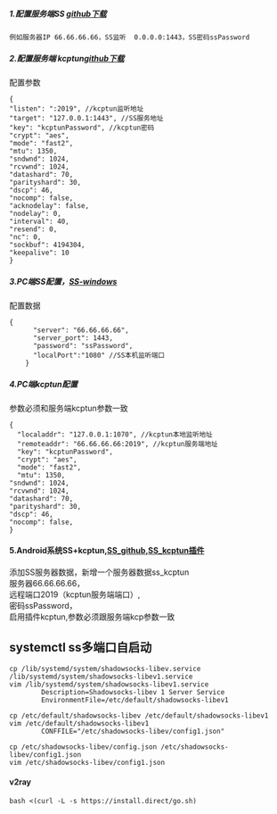 ##### 1.配置服务端SS [github下载](https://github.com/shadowsocks/shadowsocks-libev)
    例如服务器IP 66.66.66.66，SS监听  0.0.0.0:1443，SS密码ssPassword

##### 2.配置服务端 kcptun[github下载](https://github.com/xtaci/kcptun)
配置参数
```
{
"listen": ":2019", //kcptun监听地址
"target": "127.0.0.1:1443", //SS服务地址
"key": "kcptunPassword", //kcptun密码
"crypt": "aes",
"mode": "fast2",
"mtu": 1350,
"sndwnd": 1024,
"rcvwnd": 1024,
"datashard": 70,
"parityshard": 30,
"dscp": 46,
"nocomp": false,
"acknodelay": false,
"nodelay": 0,
"interval": 40,
"resend": 0,
"nc": 0,
"sockbuf": 4194304,
"keepalive": 10
}
```

##### 3.PC端SS配置，[SS-windows](https://github.com/shadowsocks/shadowsocks-windows)
配置数据
```
{
      "server": "66.66.66.66",
      "server_port": 1443,
      "password": "ssPassword",
      "localPort":"1080" //SS本机监听端口
    }
```

##### 4.PC端kcptun配置
参数必须和服务端kcptun参数一致
```
{
  "localaddr": "127.0.0.1:1070", //kcptun本地监听地址
  "remoteaddr": "66.66.66.66:2019", //kcptun服务端地址
  "key": "kcptunPassword",
  "crypt": "aes",
  "mode": "fast2",
  "mtu": 1350,
"sndwnd": 1024,
"rcvwnd": 1024,
"datashard": 70,
"parityshard": 30,
"dscp": 46,
"nocomp": false,
}
```
#### 5.Android系统SS+kcptun,[SS_github](https://github.com/shadowsocks/shadowsocks-android/releases),[SS_kcptun插件](https://github.com/shadowsocks/kcptun-android/releases)
添加SS服务器数据，新增一个服务器数据ss_kcptun    
服务器66.66.66.66，    
远程端口2019（kcptun服务端端口）,    
密码ssPassword，    
启用插件kcptun,参数必须跟服务端kcp参数一致


## systemctl ss多端口自启动
```
cp /lib/systemd/system/shadowsocks-libev.service /lib/systemd/system/shadowsocks-libev1.service
vim /lib/systemd/system/shadowsocks-libev1.service
        Description=Shadowsocks-libev 1 Server Service
        EnvironmentFile=/etc/default/shadowsocks-libev1

cp /etc/default/shadowsocks-libev /etc/default/shadowsocks-libev1
vim /etc/default/shadowsocks-libev1
        CONFFILE="/etc/shadowsocks-libev/config1.json"

cp /etc/shadowsocks-libev/config.json /etc/shadowsocks-libev/config1.json
vim /etc/shadowsocks-libev/config1.json

```

#### v2ray
```
bash <(curl -L -s https://install.direct/go.sh)
```